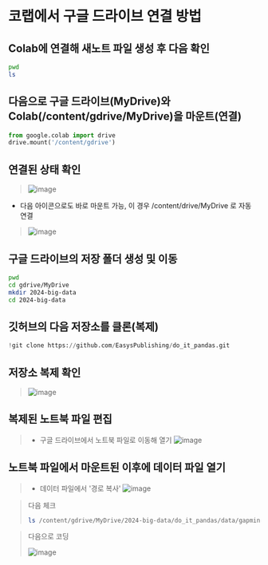 # 코랩에서 구글 드라이브 연결 방법

## Colab에 연결해 새노트 파일 생성 후 다음 확인 

```sh
pwd
ls
```

## 다음으로 구글 드라이브(MyDrive)와 Colab(/content/gdrive/MyDrive)을 마운트(연결)

```python
from google.colab import drive
drive.mount('/content/gdrive')
```

## 연결된 상태 확인
> ![image](https://github.com/ai7dnn/2024-1-BDA/assets/70050528/7f95112a-bd86-4512-9a95-756dd831e668)

- 다음 아이콘으로도 바로 마운트 가능, 이 경우 /content/drive/MyDrive 로 자동 연결
> ![image](https://github.com/ai7dnn/2024-1-BDA/assets/70050528/33d8219d-9d9f-450e-adf3-a7d149c320b3)
 

## 구글 드라이브의 저장 폴더 생성 및 이동

```sh
pwd
cd gdrive/MyDrive
mkdir 2024-big-data
cd 2024-big-data
```

## 깃허브의 다음 저장소를 클론(복제)

```python
!git clone https://github.com/EasysPublishing/do_it_pandas.git
```

## 저장소 복제 확인
> ![image](https://github.com/ai7dnn/2024-1-BDA/assets/70050528/610c5160-daaa-4afd-960f-d3cb70d7102d)

## 복제된 노트북 파일 편집
> - 구글 드라이브에서 노트북 파일로 이동해 열기
> ![image](https://github.com/ai7dnn/2024-1-BDA/assets/70050528/e41e9d8e-e8dd-4e37-af72-877fc389c5e7)

## 노트북 파일에서 마운트된 이후에 데이터 파일 열기

> - 데이터 파일에서 '경로 복사'
> ![image](https://github.com/ai7dnn/2024-1-BDA/assets/70050528/b0aba6bb-a926-41a2-a89f-8f666e3c2c26)

> 다음 체크
> ```sh
> ls /content/gdrive/MyDrive/2024-big-data/do_it_pandas/data/gapminder.tsv
> ```

> 다음으로 코딩
> 
> ![image](https://github.com/ai7dnn/2024-1-BDA/assets/70050528/b62c8303-351e-41d8-8a12-6a992c6fba26)





